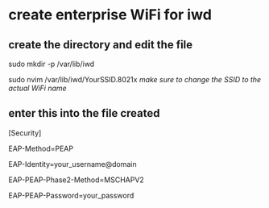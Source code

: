 # create enterprise WiFi for iwd

## create the directory and edit the file

sudo mkdir -p /var/lib/iwd

sudo nvim /var/lib/iwd/YourSSID.8021x *make sure to change the SSID to the actual WiFi name*

## enter this into the file created

[Security]

EAP-Method=PEAP

EAP-Identity=your_username@domain

EAP-PEAP-Phase2-Method=MSCHAPV2

EAP-PEAP-Password=your_password